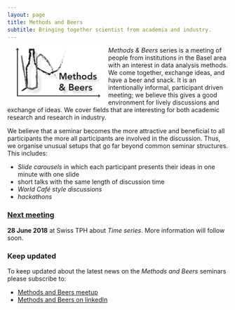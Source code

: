 ```yaml
---
layout: page
title: Methods and Beers
subtitle: Bringing together scientist from academia and industry.
---
```


<img align="left" src="/img/MBlogo.jpg" style="width: 200px;" hspace="15px"/> _Methods & Beers_ series is a meeting of people from institutions in the Basel area with an interest in data analysis methods. We come together, exchange ideas, and have a beer and snack. It is an intentionally informal, participant driven meeting; we believe this gives a good environment for lively discussions and exchange of ideas.
We cover fields that are interesting for both academic research and research in industry.

We believe that a seminar becomes the more attractive and beneficial to all participants the more all participants are involved in the discussion. Thus, we organise unusual setups that go far beyond common seminar structures. This includes:
 - _Slide carousels_ in which each participant presents their ideas in one minute with one slide
 - short talks with the same length of discussion time
 - _World Café style discussions_
 - _hackathons_



### [Next meeting][link future]

**28 June 2018** at Swiss TPH about _Time series_. More information will follow soon.

### Keep updated
To keep updated about the latest news on the _Methods and Beers_ seminars please subscribe to:
 - [Methods and Beers meetup][link MBmeetup]
 - [Methods and Beers on linkedIn][link MBlinkedIn]


[link future]: /seminar/futureevents
[link MBmeetup]: https://www.meetup.com/Basel-Computational-Methods-for-Research-Community-BCMRC/
[link MBlinkedIn]: https://www.linkedin.com/groups/8609764
